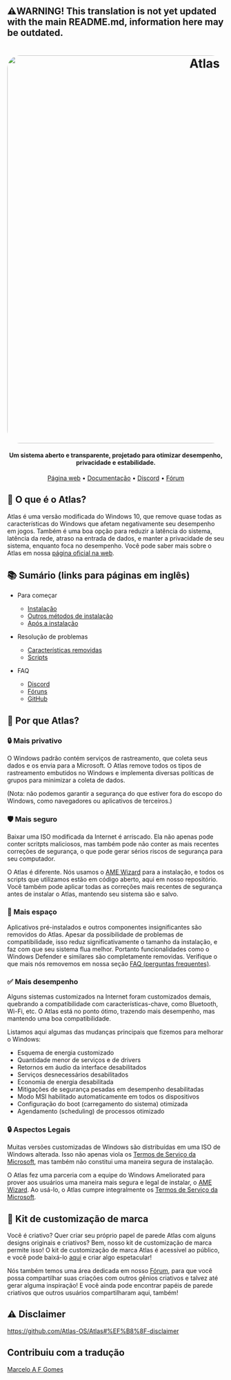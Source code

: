 ## ⚠️WARNING! This translation is not yet updated with the main README.md, information here may be outdated.
<h1 align="center">
  <a href="http://atlasos.net"><img src="https://cdn.jsdelivr.net/gh/Atlas-OS/Atlas@main/img/banner.png" alt="Atlas" width="900" style="border-radius: 30px"></a>
</h1>

<h4 align="center">Um sistema aberto e transparente, projetado para otimizar desempenho, privacidade e estabilidade.</h4>

<p align="center">
  <a href="https://atlasos.net">Página web</a>
  •
  <a href="https://docs.atlasos.net">Documentação</a>
  •
  <a href="https://discord.atlasos.net" target="_blank">Discord</a>
  •
  <a href="https://forum.atlasos.net">Fórum</a>
</p>

## 🤔 **O que é o Atlas?**

Atlas é uma versão modificada do Windows 10, que remove quase todas as características do Windows que afetam
negativamente seu desempenho em jogos. Também é uma boa opção para reduzir a latência do sistema, latência da
rede, atraso na entrada de dados, e manter a privacidade de seu sistema, enquanto foca no desempenho.
Você pode saber mais sobre o Atlas em nossa [página oficial na web](https://atlasos.net).

## 📚 **Sumário (links para páginas em inglês)**

- Para começar
  - [Instalação](https://docs.atlasos.net/getting-started/installation)
  - [Outros métodos de instalação](https://docs.atlasos.net/getting-started/other-installation-methods/no-usb)
  - [Após a instalação](https://docs.atlasos.net/getting-started/post-installation/drivers)

- Resolução de problemas
  - [Características removidas](https://docs.atlasos.net/troubleshooting/removed-features)
  - [Scripts](https://docs.atlasos.net/troubleshooting/scripts)

- FAQ
  - [Discord](https://docs.atlasos.net/faq/community/discord)
  - [Fóruns](https://docs.atlasos.net/faq/community/forums)
  - [GitHub](https://docs.atlasos.net/faq/community/github)

## 👀 **Por que Atlas?**

### 🔒 Mais privativo
O Windows padrão contém serviços de rastreamento, que coleta seus dados e os envia para a Microsoft.
O Atlas remove todos os tipos de rastreamento embutidos no Windows e implementa diversas políticas de grupos
para minimizar a coleta de dados.

(Nota: não podemos garantir a segurança do que estiver fora do escopo do Windows, como navegadores ou
aplicativos de terceiros.)

### 🛡️ Mais seguro
Baixar uma ISO modificada da Internet é arriscado. Ela não apenas pode conter scritpts maliciosos, mas
também pode não conter as mais recentes correções de segurança, o que pode gerar sérios riscos de segurança
para seu computador.

O Atlas é diferente. Nós usamos o [AME Wizard](https://ameliorated.io) para a instalação, e todos os scripts
que utilizamos estão em código aberto, aqui em nosso repositório. Você também pode aplicar todas as correções
mais recentes de segurança antes de instalar o Atlas, mantendo seu sistema são e salvo.

### 🚀 Mais espaço
Aplicativos pré-instalados e outros componentes insignificantes são removidos do Atlas. Apesar da possibilidade
de problemas de compatibilidade, isso reduz significativamente o tamanho da instalação, e faz com que seu sistema
flua melhor. Portanto funcionalidades como o Windows Defender e similares são completamente removidas.
Verifique o que mais nós removemos em nossa seção [FAQ (perguntas frequentes)](https://docs.atlasos.net/troubleshooting/removed-features).

### ✅ Mais desempenho
Alguns sistemas customizados na Internet foram customizados demais, quebrando a compatibilidade com
características-chave, como Bluetooth, Wi-Fi, etc.
O Atlas está no ponto ótimo, trazendo mais desempenho, mas mantendo uma boa compatibilidade.

Listamos aqui algumas das mudanças principais que fizemos para melhorar o Windows:
- Esquema de energia customizado
- Quantidade menor de serviços e de drivers
- Retornos em áudio da interface desabilitados
- Serviços desnecessários desabilitados
- Economia de energia desabilitada
- Mitigações de segurança pesadas em desempenho desabilitadas
- Modo MSI habilitado automaticamente em todos os dispositivos
- Configuração do boot (carregamento do sistema) otimizada
- Agendamento (scheduling) de processos otimizado

### 🔒 Aspectos Legais
Muitas versões customizadas de Windows são distribuídas em uma ISO de Windows alterada.
Isso não apenas viola os [Termos de Serviço da Microsoft](https://www.microsoft.com/en-us/Useterms/Retail/Windows/10/UseTerms_Retail_Windows_10_PortugueseBrazil.htm),
mas também não constitui uma maneira segura de instalação.

O Atlas fez uma parceria com a equipe do Windows Ameliorated para prover aos usuários uma maneira mais
segura e legal de instalar, o [AME Wizard](https://ameliorated.io).
Ao usá-lo, o Atlas cumpre integralmente os [Termos de Serviço da Microsoft](https://www.microsoft.com/en-us/Useterms/Retail/Windows/10/UseTerms_Retail_Windows_10_PortugueseBrazil.htm).

## 🎨 Kit de customização de marca
Você é criativo? Quer criar seu próprio papel de parede Atlas com alguns designs originais e criativos?
Bem, nosso kit de customização de marca permite isso!
O kit de customização de marca Atlas é acessível ao público, e você pode baixá-lo
[aqui](https://cdn.jsdelivr.net/gh/Atlas-OS/Atlas@main/img/brand-kit.zip) e criar algo espetacular!

Nós também temos uma área dedicada em nosso [Fórum](https://forum.atlasos.net/t/art-showcase),
para que você possa compartilhar suas criações com outros gênios criativos e talvez até gerar alguma inspiração!
E você ainda pode encontrar papéis de parede criativos que outros usuários compartilharam aqui, também!

## ⚠️ Disclaimer
https://github.com/Atlas-OS/Atlas#%EF%B8%8F-disclaimer

## Contribuiu com a tradução
[Marcelo A F Gomes](https://github.com/mafgomes)
